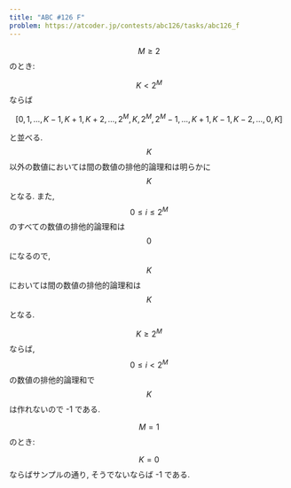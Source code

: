 ```yaml
---
title: "ABC #126 F"
problem: https://atcoder.jp/contests/abc126/tasks/abc126_f
---
```

$$ M \geq 2 $$ のとき:

$$ K \lt 2^M $$ ならば

$$
[0, 1, \dots, K-1, K+1, K+2, \dots, 2^M, K, 2^M, 2^M-1, \dots, K+1, K-1, K-2, \dots, 0, K]
$$

と並べる. $$ K $$ 以外の数値においては間の数値の排他的論理和は明らかに $$ K $$ となる. また, $$ 0 \leq i \leq 2^M $$ のすべての数値の排他的論理和は $$ 0 $$ になるので, $$ K $$ においては間の数値の排他的論理和は $$ K $$ となる.

$$ K \geq 2^M $$ ならば, $$ 0 \leq i \lt 2^M $$ の数値の排他的論理和で $$ K $$ は作れないので -1 である.

$$ M = 1 $$ のとき:

$$ K = 0 $$ ならばサンプルの通り, そうでないならば -1 である.
